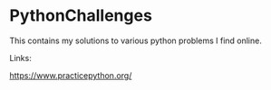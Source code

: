 # PythonChallenges
This contains my solutions to various python problems I find online.

Links:

https://www.practicepython.org/
